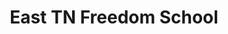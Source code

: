 ---
title: East TN Freedom School
layout: piclay
galleryid: Argentina
permalink: /freedomschool/
--- 